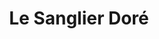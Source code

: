 ---
restaurant_type: Bistro & Café
title: Le Sanglier Doré
diet: "standard"
description: Un bistro chaleureux offrant des plats classiques et une ambiance conviviale.
location: 456 rue King Est, Sherbrooke
order: 5
--- 